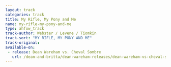 ```yaml
---
layout: track
categories: track
title: My Rifle, My Pony and Me
name: my-rifle-my-pony-and-me
type: ahfow_track
track-author: Webster / Levene / Tiomkin
track-sort: "MY RIFLE, MY PONY AND ME"
track-original:
available-on:
 - release: Dean Wareham vs. Cheval Sombre
   url: /dean-and-britta/dean-wareham-releases/dean-wareham-vs-cheval-sombre/
---
```

